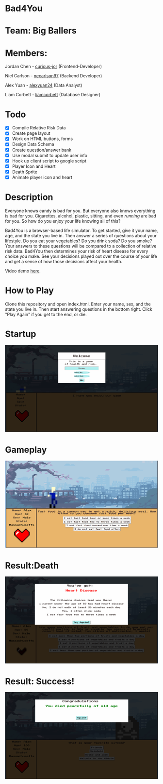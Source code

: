 # Bad4You
# Team: Big Ballers
# Members:
  Jordan Chen - <a href="http://www.github.com/curious-jor">curious-jor</a> (Frontend-Developer)
  
  Niel Carlson - <a href="http://www.github.com/necarlson97">necarlson97</a> (Backend Developer)
  
  Alex Yuan - <a href="http://www.github.com/alexyuan2424">alexyuan24</a> (Data Analyst)
  
  Liam Corbett - <a href="http://www.github.com/liamcorbett">liamcorbett</a> (Database Designer)
  
  
# Todo
- [X] Compile Relative Risk Data
- [X] Create page layout
- [X] Work on HTML buttons, forms
- [X] Design Data Schema
- [X] Create question/answer bank
- [X] Use modal submit to update user info
- [X] Hook up client script to google script
- [X] Player Icon and Heart
- [X] Death Sprite
- [X] Animate player icon and heart

# Description
Everyone knows candy is bad for you. But everyone also knows everything is bad for you. Cigarettes, alcohol, plastic, sitting, and even *running* are bad for you. So how do you enjoy your life knowing all of this?  
  
Bad4You is a browser-based life simulator. To get started, give it your name, age, and the state you live in. Then answer a series of questions about your lifestyle. Do you eat your vegetables? Do you drink soda? Do you smoke? Your answers to these questions will be compared to a collection of relative risk data. Bad4You then determines your risk of heart disease for every choice you make. See your decisions played out over the course of your life and get a sense of how those decisions affect your health.

Video demo <a href="https://www.youtube.com/watch?v=Kj7g5Qy73BY">here</a>.

# How to Play
Clone this repository and open index.html. Enter your name, sex, and the state you live in. Then start answering questions in the bottom right. Click "Play Again" if you get to the end, or die.

# Startup
![](static/assets/StartupScreen.png)
# Gameplay
![](static/assets/midgame.png)
# Result:Death
![](static/assets/deathimage.png)
# Result: Success!
![](static/assets/successfullife.png)

